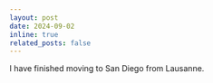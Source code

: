 ```yaml
---
layout: post
date: 2024-09-02
inline: true
related_posts: false
---
```


I have finished moving to San Diego from Lausanne.

